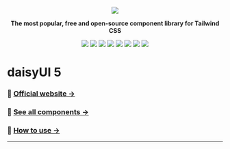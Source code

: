 <div align="center">

[![][logo-url]][docs-url]

**The most popular, free and open-source component library for Tailwind CSS**

[![][version]](https://www.npmjs.com/package/daisyui)
[![][commit]](https://github.com/saadeghi/daisyui)
[![][license]](https://github.com/saadeghi/daisyui/blob/master/LICENSE)
[![][stars]](https://github.com/saadeghi/daisyui)
[![][installs]](https://www.npmjs.com/package/daisyui)
[![][jsdelivr]](https://cdn.jsdelivr.net/npm/daisyui@5)
[![][discord]](https://daisyui.com/discord/)
[![][opencollectivebadge]](https://opencollective.com/daisyui)

</div>

# daisyUI 5

### 🌼 [Official website →](https://daisyui.com/)

### 🌼 [See all components →](https://daisyui.com/components/)

### 🌼 [How to use →](https://daisyui.com/docs/install/)

---

[version]: https://badgen.net/github/tag/saadeghi/daisyui?label=Version&color=1AD1A5
[commit]: https://badgen.net/github/last-commit/saadeghi/daisyui?label=Last%20commit&color=1AD1A5
[license]: https://badgen.net/github/license/saadeghi/daisyui?label=License&color=1AD1A5
[stars]: https://badgen.net/github/stars/saadeghi/daisyui?label=GitHub%20stars&color=1AD1A5
[installs]: https://badgen.net/npm/dt/daisyui?label=NPM%20installs&color=1AD1A5
[jsdelivr]: https://badgen.net/jsdelivr/hits/npm/daisyui?color=1AD1A5
[discord]: https://badgen.net/discord/members/S6TZxycVHs?label=Discord&color=1AD1A5
[opencollectivebadge]: https://badgen.net/opencollective/backers/daisyui?label=Open%20Collective&color=1AD1A5
[docs-url]: https://daisyui.com/
[logo-url]: https://raw.githubusercontent.com/saadeghi/daisyui-images/master/images/daisyui-logo/favicon-192.png
